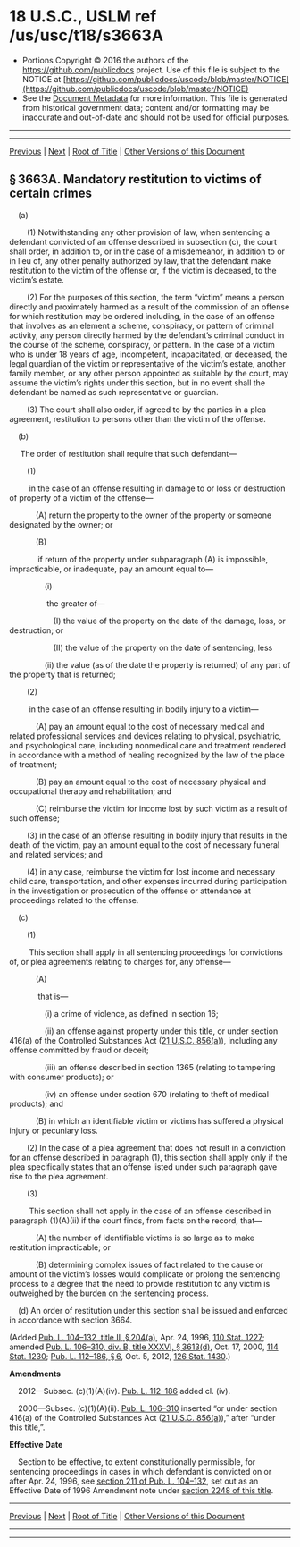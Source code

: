 ---
---

# 18 U.S.C., USLM ref /us/usc/t18/s3663A

* Portions Copyright © 2016 the authors of the https://github.com/publicdocs project.
  Use of this file is subject to the NOTICE at [https://github.com/publicdocs/uscode/blob/master/NOTICE](https://github.com/publicdocs/uscode/blob/master/NOTICE)
* See the [Document Metadata](././../../../../..//README.md) for more information.
  This file is generated from historical government data; content and/or formatting may be inaccurate and out-of-date and should not be used for official purposes.

----------
----------

[Previous](./../../../../..//us/usc/t18/ptII/ch232/m__us_usc_t18_s3663.md) | [Next](./../../../../..//us/usc/t18/ptII/ch232/m__us_usc_t18_s3664.md) | [Root of Title](./../../../../../) | [Other Versions of this Document](https://publicdocs.github.io/go/links?ns=uslm&ref=%2Fus%2Fusc%2Ft18%2Fs3663A)

## § 3663A. Mandatory restitution to victims of certain crimes

    (a)

        (1) Notwithstanding any other provision of law, when sentencing a defendant convicted of an offense described in subsection (c), the court shall order, in addition to, or in the case of a misdemeanor, in addition to or in lieu of, any other penalty authorized by law, that the defendant make restitution to the victim of the offense or, if the victim is deceased, to the victim’s estate.

        (2) For the purposes of this section, the term “victim” means a person directly and proximately harmed as a result of the commission of an offense for which restitution may be ordered including, in the case of an offense that involves as an element a scheme, conspiracy, or pattern of criminal activity, any person directly harmed by the defendant’s criminal conduct in the course of the scheme, conspiracy, or pattern. In the case of a victim who is under 18 years of age, incompetent, incapacitated, or deceased, the legal guardian of the victim or representative of the victim’s estate, another family member, or any other person appointed as suitable by the court, may assume the victim’s rights under this section, but in no event shall the defendant be named as such representative or guardian.

        (3) The court shall also order, if agreed to by the parties in a plea agreement, restitution to persons other than the victim of the offense.

    (b)

     The order of restitution shall require that such defendant—

        (1)

         in the case of an offense resulting in damage to or loss or destruction of property of a victim of the offense—

            (A) return the property to the owner of the property or someone designated by the owner; or

            (B)

             if return of the property under subparagraph (A) is impossible, impracticable, or inadequate, pay an amount equal to—

                (i)

                 the greater of—

                    (I) the value of the property on the date of the damage, loss, or destruction; or

                    (II) the value of the property on the date of sentencing, less

                (ii) the value (as of the date the property is returned) of any part of the property that is returned;

        (2)

         in the case of an offense resulting in bodily injury to a victim—

            (A) pay an amount equal to the cost of necessary medical and related professional services and devices relating to physical, psychiatric, and psychological care, including nonmedical care and treatment rendered in accordance with a method of healing recognized by the law of the place of treatment;

            (B) pay an amount equal to the cost of necessary physical and occupational therapy and rehabilitation; and

            (C) reimburse the victim for income lost by such victim as a result of such offense;

        (3) in the case of an offense resulting in bodily injury that results in the death of the victim, pay an amount equal to the cost of necessary funeral and related services; and

        (4) in any case, reimburse the victim for lost income and necessary child care, transportation, and other expenses incurred during participation in the investigation or prosecution of the offense or attendance at proceedings related to the offense.

    (c)

        (1)

         This section shall apply in all sentencing proceedings for convictions of, or plea agreements relating to charges for, any offense—

            (A)

             that is—

                (i) a crime of violence, as defined in section 16;

                (ii) an offense against property under this title, or under section 416(a) of the Controlled Substances Act ([21 U.S.C. 856(a)][/us/usc/t21/s856/a]), including any offense committed by fraud or deceit;

                (iii) an offense described in section 1365 (relating to tampering with consumer products); or

                (iv) an offense under section 670 (relating to theft of medical products); and

            (B) in which an identifiable victim or victims has suffered a physical injury or pecuniary loss.

        (2) In the case of a plea agreement that does not result in a conviction for an offense described in paragraph (1), this section shall apply only if the plea specifically states that an offense listed under such paragraph gave rise to the plea agreement.

        (3)

         This section shall not apply in the case of an offense described in paragraph (1)(A)(ii) if the court finds, from facts on the record, that—

            (A) the number of identifiable victims is so large as to make restitution impracticable; or

            (B) determining complex issues of fact related to the cause or amount of the victim’s losses would complicate or prolong the sentencing process to a degree that the need to provide restitution to any victim is outweighed by the burden on the sentencing process.

    (d) An order of restitution under this section shall be issued and enforced in accordance with section 3664.

(Added [Pub. L. 104–132, title II, § 204(a)][/us/pl/104/132/s204/a], Apr. 24, 1996, [110 Stat. 1227][/us/stat/110/1227]; amended [Pub. L. 106–310, div. B, title XXXVI, § 3613(d)][/us/pl/106/310/s3613/d], Oct. 17, 2000, [114 Stat. 1230][/us/stat/114/1230]; [Pub. L. 112–186, § 6][/us/pl/112/186/s6], Oct. 5, 2012, [126 Stat. 1430][/us/stat/126/1430].)

 __Amendments__ 

    2012—Subsec. (c)(1)(A)(iv). [Pub. L. 112–186][/us/pl/112/186] added cl. (iv).

    2000—Subsec. (c)(1)(A)(ii). [Pub. L. 106–310][/us/pl/106/310] inserted “or under section 416(a) of the Controlled Substances Act ([21 U.S.C. 856(a)][/us/usc/t21/s856/a]),” after “under this title,”.

 __Effective Date__ 

    Section to be effective, to extent constitutionally permissible, for sentencing proceedings in cases in which defendant is convicted on or after Apr. 24, 1996, see [section 211 of Pub. L. 104–132][/us/pl/104/132/s211], set out as an Effective Date of 1996 Amendment note under [section 2248 of this title][/us/usc/t18/s2248].

----------

[Previous](./../../../../..//us/usc/t18/ptII/ch232/m__us_usc_t18_s3663.md) | [Next](./../../../../..//us/usc/t18/ptII/ch232/m__us_usc_t18_s3664.md) | [Root of Title](./../../../../../) | [Other Versions of this Document](https://publicdocs.github.io/go/links?ns=uslm&ref=%2Fus%2Fusc%2Ft18%2Fs3663A)

----------
----------

[/us/usc/t21/s856/a]: https://publicdocs.github.io/go/links?ns=uslm&ref=%2Fus%2Fusc%2Ft21%2Fs856%2Fa
[/us/pl/104/132/s204/a]: https://publicdocs.github.io/go/links?ns=uslm&ref=%2Fus%2Fpl%2F104%2F132%2Fs204%2Fa
[/us/stat/110/1227]: https://publicdocs.github.io/go/links?ns=uslm&ref=%2Fus%2Fstat%2F110%2F1227
[/us/pl/106/310/s3613/d]: https://publicdocs.github.io/go/links?ns=uslm&ref=%2Fus%2Fpl%2F106%2F310%2Fs3613%2Fd
[/us/stat/114/1230]: https://publicdocs.github.io/go/links?ns=uslm&ref=%2Fus%2Fstat%2F114%2F1230
[/us/pl/112/186/s6]: https://publicdocs.github.io/go/links?ns=uslm&ref=%2Fus%2Fpl%2F112%2F186%2Fs6
[/us/stat/126/1430]: https://publicdocs.github.io/go/links?ns=uslm&ref=%2Fus%2Fstat%2F126%2F1430
[/us/pl/112/186]: https://publicdocs.github.io/go/links?ns=uslm&ref=%2Fus%2Fpl%2F112%2F186
[/us/pl/106/310]: https://publicdocs.github.io/go/links?ns=uslm&ref=%2Fus%2Fpl%2F106%2F310
[/us/usc/t21/s856/a]: https://publicdocs.github.io/go/links?ns=uslm&ref=%2Fus%2Fusc%2Ft21%2Fs856%2Fa
[/us/pl/104/132/s211]: https://publicdocs.github.io/go/links?ns=uslm&ref=%2Fus%2Fpl%2F104%2F132%2Fs211
[/us/usc/t18/s2248]: https://publicdocs.github.io/go/links?ns=uslm&ref=%2Fus%2Fusc%2Ft18%2Fs2248



